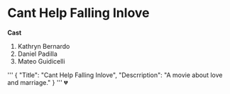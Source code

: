 # Cant Help Falling Inlove
**Cast**
1. Kathryn Bernardo
2. Daniel Padilla
3. Mateo Guidicelli

'''
{
"Title": "Cant Help Falling Inlove",
"Descrription": "A movie about love and marriage."
}
'''
💔
